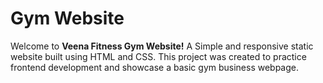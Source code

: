 # Gym Website

Welcome to **Veena Fitness Gym Website!** 
A Simple and responsive static website built using HTML and CSS. This project was created to practice frontend development and showcase a basic gym business webpage.
